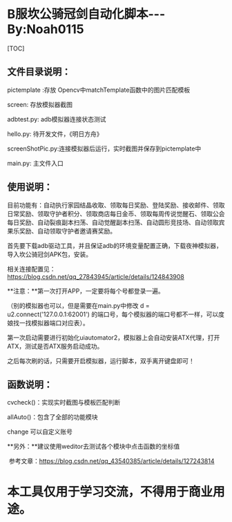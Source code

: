 # B服坎公骑冠剑自动化脚本---By:Noah0115

[TOC]

## 文件目录说明：

pictemplate :存放 Opencv中matchTemplate函数中的图片匹配模板

screen: 存放模拟器截图

adbtest.py: adb模拟器连接状态测试

hello.py: 待开发文件，《明日方舟》

screenShotPic.py:连接模拟器后运行，实时截图并保存到pictemplate中

main.py: 主文件入口

## 使用说明：

目前功能有：自动执行家园结晶收取、领取每日奖励、登陆奖励、接收邮件、领取日常奖励、领取守护者积分、领取商店每日金币、领取每周传说觉醒石、领取公会每日奖励、自动裂痕副本扫荡、自动觉醒副本扫荡、自动圆形竞技场、自动领取宾果乐奖励、自动领取守护者邀请赛奖励。

首先要下载adb驱动工具，并且保证adb的环境变量配置正确，下载夜神模拟器，导入坎公骑冠剑APK包，安装。

相关连接配置见：https://blog.csdn.net/qq_27843945/article/details/124843908

**注意：**第一次打开APP，一定要将每个号都登录一遍。

（别的模拟器也可以，但是需要在main.py中修改 d = u2.connect('127.0.0.1:62001') 的端口号，每个模拟器的端口号都不一样，可以度娘找一找模拟器端口对应表）。

第一次启动需要进行初始化uiautomator2，模拟器上会自动安装ATX代理，打开ATX，测试是否ATX服务启动成功。

之后每次刷的话，只需要开启模拟器，运行脚本，双手离开键盘即可！

## 函数说明：

cvcheck()：实现实时截图与模板匹配判断

allAuto()：包含了全部的功能模块

change	可以自定义账号

**另外：**建议使用weditor去测试各个模块中点击函数的坐标值

​	参考文章：https://blog.csdn.net/qq_43540385/article/details/127243814

# 本工具仅用于学习交流，不得用于商业用途。

